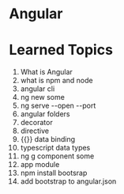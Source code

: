 # Angular
<h1>Learned Topics</h1>
<ol>
  <li>What is Angular</li>
  <li>what is npm and node</li>
  <li>angular cli </li>
   <li>ng new some</li>
    <li>ng serve --open --port</li>
     <li>angular folders</li>
      <li>decorator</li>
       <li>directive</li>
        <li>{{}} data binding</li>
         <li>typescript data types</li>
          <li>ng g component some</li>
           <li>app module</li>
            <li>npm install bootsrap</li>
             <li>add bootstrap to angular.json</li>
</ol>
